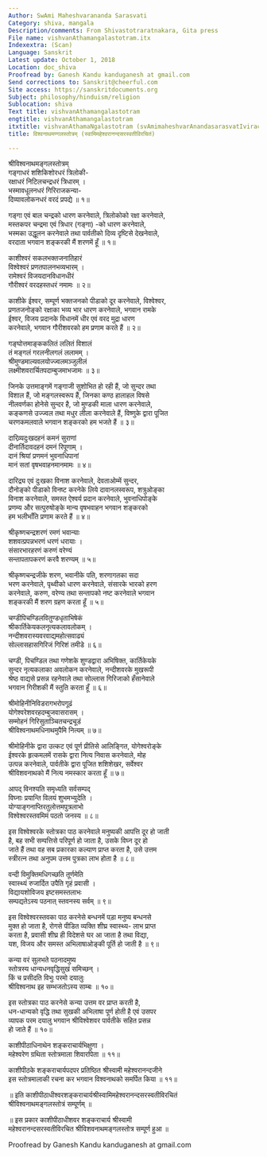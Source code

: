 ```yaml
---
Author: SwAmi Maheshvarananda Sarasvati
Category: shiva, mangala
Description/comments: From Shivastotraratnakara, Gita press
File name: vishvanAthamangalastotram.itx
Indexextra: (Scan)
Language: Sanskrit
Latest update: October 1, 2018
Location: doc_shiva
Proofread by: Ganesh Kandu kanduganesh at gmail.com
Send corrections to: Sanskrit@cheerful.com
Site access: https://sanskritdocuments.org
Subject: philosophy/hinduism/religion
Sublocation: shiva
Text title: vishvanAthamangalastotram
engtitle: vishvanAthamangalastotram
itxtitle: vishvanAthamaNgalastotram (svAmimaheshvarAnandasarasvatIvirachitaM)
title: विश्वनाथमण्गलस्तोत्रम् (स्वामिमहेश्वरानन्दसरस्वतीविरचितं)

---
```

  
 श्रीविश्वनाथमङ्गलस्तोत्रम्   
गङ्गाधरं शशिकिशोरधरं त्रिलोकी-  
रक्षाधरं निटिलचन्द्रधरं त्रिधारम् ।  
भस्मावधूलनधरं गिरिराजकन्या-  
दिव्यावलोकनधरं वरदं प्रपद्ये ॥ १॥  
  
गङ्गा एवं बाल चन्द्रको धारण करनेवाले, त्रिलोकोको रक्षा करनेवाले,  
मस्तकपर चन्द्रमा एवं त्रिधार (गङ्गा) -को धारण करनेवाले,  
भस्मका उद्धूलन करनेवाले तथा पार्वतीको दिव्य दृष्टिसे देखनेवाले,  
वरदाता भगवान शङ्करकी मैं शरणमें हूँ ॥ १॥  
  
काशीश्वरं सकलभक्तजनातिहारं  
विश्वेश्वरं प्रणतपालनभव्यभारम् ।  
रामेश्वरं विजयदानविधानधीरं  
गौरीश्वरं वरदहस्तधरं नमामः ॥ २॥  
  
काशीके ईश्वर, सम्पूर्ण भक्तजनको पीडाको दूर करनेवाले, विश्वेश्वर,  
प्रणतजनोङ्को रक्षाका भव्य भार धारण करनेवाले, भगवान रामके  
ईश्वर, विजय प्रदानके विधानमें धीर एवं वरद मुद्रा धारण  
करनेवाले, भगवान गौरीशवरको हम प्रणाम करते हैं ॥ २॥  
  
गङ्घोत्तमाङ्ककलितं ललितं विशालं  
तं मङ्गलं गरलनीलगलं ललामम् ।  
श्रीमुण्डमाल्यवलयोज्ज्वलमञ्जुलीलं  
लक्ष्मीशवरार्चितपदाम्बुजमाभजामः ॥ ३॥  
  
जिनके उत्तमाङ्गमें गङ्गाजी सुशोभित हो रही हैं, जो सुन्दर तथा  
विशाल हैं, जो मङ्गलस्वरूप हैं, जिनका कण्ठ हालाहल विषसे  
नीलवर्णका होनेसे सुन्दर है, जो मुण्डकी माला धारण करनेवाले,  
कङ्कणसे उज्ज्वल तथा मधुर लीला करनेवाले हैं, विष्णुके द्वारा पूजित  
चरणकमलवाले भगवान शङ्करको हम भजते हैं ॥ ३॥  
  
दारिव्र्यदुःखदहनं कमनं सुराणां  
दीनार्तिदावदहनं दमनं रिपूणाम् ।  
दानं श्रियां प्रणमनं भुवनाधिपानां  
मानं सतां वृषभवाहनमानमामः ॥ ४॥  
  
दारिद्र्य एवं दुःखका विनाश करनेवाले, देवताओम्में सुन्दर,  
दौनोङ्को पीडाको विनष्ट करनेके लिये दावानलस्वरूप, शत्रुओङ्का  
विनाश करनेवाले, समस्त ऐश्वर्य प्रदान करनेवाले, भुवनाधिपोङ्के  
प्रणम्य और सत्पुरुषोङ्के मान्य वृषभवाहन भगवान शङ्करको  
हम भलीभाँति प्रणाम करते हैं ॥ ४॥  
  
श्रीकृष्णचन्द्रशरणं रमणं भवान्याः  
शशवत्प्रपन्नभरणं धरणं धरायाः  ।  
संसारभारहरणं करुणं वरेण्यं  
सन्तापतापकरणं करवै शरण्यम् ॥ ५॥  
  
श्रीकृष्णचन्द्रजीके शरण, भवानीके पति, शरणागतका सदा  
भरण करनेवाले, पृथ्वीको धारण करनेवाले, संसारके भारको हरण  
करनेवाले, करुण, वरेण्य तथा सन्तापको नष्ट करनेवाले भगवान  
शङ्करकी मैं शरण ग्रहण करता हूँ ॥ ५॥  
  
चण्डीपिचण्डिलवितुण्डधृताभिषेकं  
श्रीकार्तिकेयकलनृत्यकलावलोकम्  ।  
नन्दीशवरास्यवरवाद्यमहोत्सवाढ्यं  
सोल्लासहासगिरिजं गिरिशं तमीडे ॥ ६॥  
  
चण्डी, पिचण्डिल तथा गणेशके शुण्डद्वारा अभिषिक्त, कार्तिकेयके  
सुन्दर नृत्यकलाका अवलोकन करनेवाले, नन्दीशवरके मुखरूपी  
श्रेष्ठ वाद्यसे प्रसन्न रहनेवाले तथा सोल्लास गिरिजाको हँसानेवाले  
भगवान गिरीशकी मैं स्तुति करता हूँ ॥ ६॥  
  
श्रीमोहिनीनिविडरागभरोपगूढं  
योगेश्वरेशवरहदम्बुजवासरासम्  ।  
सम्मोहनं गिरिसुताञ्चितचन्द्रचूडं  
श्रीविश्वनाथमधिनाथमुपैमि नित्यम् ॥ ७॥  
  
श्रीमोहिनीके द्वारा उत्कट एवं पूर्ण प्रीतिसे आलिङ्गित, योगेश्वरोङ्के  
ईश्वरके हृत्कमलमें रासके द्वारा नित्य निवास करनेवाले, मोह  
उत्पन्न करनेवाले, पार्वतीके द्वारा पूजित शशिशेखर, सर्वेश्वर  
श्रीविशवनाथको मैं नित्य नमस्कार करता हूँ ॥ ७॥  
  
आपद् विनश्यति समृध्यति सर्वसम्पद्  
विघ्नाः प्रयान्ति विलयं शुभमभ्युदेति ।  
योग्याङ्गनाप्तिरतुलोत्तमपुत्रलाभो  
विश्वेश्वरस्तवमिमं पठतो जनस्य ॥ ८॥  
  
इस विश्वेश्वरके स्तोत्रका पाठ करनेवाले मनुष्यकी आपत्ति दूर हो जाती  
है, बह सभी सम्पत्तिसे परिपूर्ण हो जाता है, उसके विघ्न दूर हो  
जाते हैं तथा वह सब प्रकारका कल्याण प्राप्त करता है, उसे उत्तम  
स्त्रीरत्न तथा अनुपम उत्तम पुत्रका लाभ होता है ॥ ८॥  
  
वन्दी विमुक्तिमधिगच्छति तूर्णमेति  
स्वास्थ्यं रुजार्दित उपैति गृहं प्रवासी ।  
विद्यायशोविजय इष्टसमस्तलाभः  
सम्पद्यतेऽस्य पठनात् स्तवनस्य सर्वम् ॥ ९॥  
  
इस विश्वेश्वरस्तवका पाठ करनेसे बन्धनमें पड़ा मनुष्य बन्धनसे  
मुक्त हो जाता है, रोगसे पीडित व्यक्ति शीघ्र स्वास्थ्य- लाभ प्राप्त  
करता है, प्रवासी शीघ्र ही विदेशसे घर आ जाता है तथा विद्या,  
यश, विजय और समस्त अभिलाषाओङ्की पूर्ति हो जाती है ॥ ९॥  
  
कन्या वरं सुलभते पठनादमुष्य  
स्तोत्रस्य धान्यधनवृद्धिसुखं समिच्छन् ।  
किं च प्रसीदति विभुः परमो दयालुः  
श्रीविश्वनाथ इह सम्भजतोऽस्य साम्बः ॥ १०॥  
  
इस स्तोत्रका पाठ करनेसे कन्या उत्तम वर प्राप्त करती है,  
धन-धान्यको वृद्धि तथा सुखकी अभिलाषा पूर्ण होती है एवं उसपर  
व्यापक परम दयालु भगवान श्रीविश्वेशवर पार्वतीके सहित प्रसन्न  
हो जाते हैं ॥ १०॥  
  
काशीपीठाधिनाथेन शङ्कराचार्यभिक्षुणा ।  
महेश्वरेण ग्रथिता स्तोत्रमाला शिवारपिता ॥ ११॥  
  
काशीपीठके शङ्कराचार्यपदपर प्रतिष्ठित श्रीस्वामी महेश्वरानन्दजीने  
इस स्तोत्रमालाकी रचना कर भगवान विश्वनाथको समर्पित किया ॥ ११॥  
  
॥ इति काशीपीठाधीश्वरशङ्कराचार्यश्रीस्वामिमहेश्वरानन्दसरस्वतीविरचितं  
श्रीविश्वनाथमङ्गलस्तोत्रं सम्पूर्णम् ॥  
  
॥ इस प्रकार काशीपीठाधीशवर शङ्कराचार्य श्रीस्वामी  
महेश्वरानन्दसरस्वतीविरचित श्रीविशवनाथमङ्गलस्तोत्र सम्पूर्ण हुआ ॥  
  
  
Proofread by Ganesh Kandu kanduganesh at gmail.com  
  
